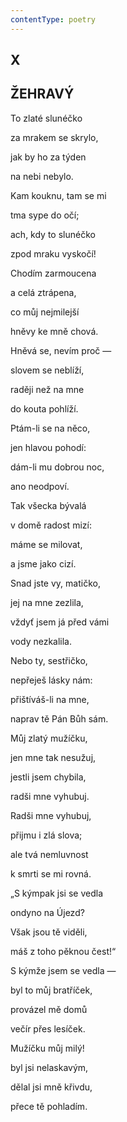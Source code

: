 ```yaml
---
contentType: poetry
---
```


<section>

## X  

## ŽEHRAVÝ

To zlaté slunéčko  

za mrakem se skrylo,

jak by ho za týden

na nebi nebylo.

Kam kouknu, tam se mi

tma sype do očí;

ach, kdy to slunéčko

zpod mraku vyskočí!

Chodím zarmoucena

a celá ztrápena,

co můj nejmilejší

hněvy ke mně chová.

Hněvá se, nevím proč —

slovem se neblíží,

raději než na mne

do kouta pohlíží.

Ptám-li se na něco,

jen hlavou pohodí:

dám-li mu dobrou noc,

ano neodpoví.

Tak všecka bývalá

v domě radost mizí:

máme se milovat,

a jsme jako cizí.

Snad jste vy, matičko,

jej na mne zezlila,

vždyť jsem já před vámi

vody nezkalila.

Nebo ty, sestřičko,

nepřeješ lásky nám:

přištíváš-li na mne,

naprav tě Pán Bůh sám.

Můj zlatý mužíčku,

jen mne tak nesužuj,

jestli jsem chybila,

radši mne vyhubuj.

Radši mne vyhubuj,

přijmu i zlá slova;

ale tvá nemluvnost

k smrti se mi rovná.

„S kýmpak jsi se vedla

ondyno na Újezd?

Však jsou tě viděli,

máš z toho pěknou čest!“

S kýmže jsem se vedla —

byl to můj bratříček,

provázel mě domů

večír přes lesíček.

Mužíčku můj milý!

byl jsi nelaskavým,

dělal jsi mně křivdu,

přece tě pohladím.

</section>
